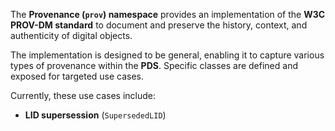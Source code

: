 The **Provenance (`prov`) namespace** provides an implementation of the **W3C PROV-DM standard** to document and preserve the history, context, and authenticity of digital objects.  

The implementation is designed to be general, enabling it to capture various types of provenance within the **PDS**. Specific classes are defined and exposed for targeted use cases.  

Currently, these use cases include:  

- **LID supersession** (`SupersededLID`)
